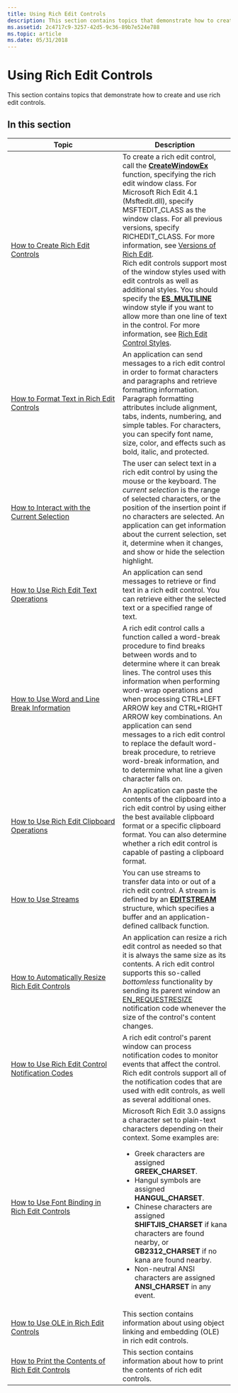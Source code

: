 ```yaml
---
title: Using Rich Edit Controls
description: This section contains topics that demonstrate how to create and use rich edit controls.
ms.assetid: 2c4717c9-3257-42d5-9c36-89b7e524e788
ms.topic: article
ms.date: 05/31/2018
---
```


# Using Rich Edit Controls

This section contains topics that demonstrate how to create and use rich edit controls.

## In this section



<table>
<colgroup>
<col style="width: 50%" />
<col style="width: 50%" />
</colgroup>
<thead>
<tr class="header">
<th>Topic</th>
<th>Description</th>
</tr>
</thead>
<tbody>
<tr class="odd">
<td><a href="create-rich-edit-controls.md">How to Create Rich Edit Controls</a><br/></td>
<td>To create a rich edit control, call the <a href="https://docs.microsoft.com/windows/desktop/api/winuser/nf-winuser-createwindowexa"><strong>CreateWindowEx</strong></a> function, specifying the rich edit window class. For Microsoft Rich Edit 4.1 (Msftedit.dll), specify MSFTEDIT_CLASS as the window class. For all previous versions, specify RICHEDIT_CLASS. For more information, see <a href="about-rich-edit-controls.md">Versions of Rich Edit</a>. <br/> Rich edit controls support most of the window styles used with edit controls as well as additional styles. You should specify the <a href="edit-control-styles.md"><strong>ES_MULTILINE</strong></a> window style if you want to allow more than one line of text in the control. For more information, see <a href="rich-edit-control-styles.md">Rich Edit Control Styles</a>. <br/></td>
</tr>
<tr class="even">
<td><a href="format-text-in-rich-edit-controls.md">How to Format Text in Rich Edit Controls</a><br/></td>
<td>An application can send messages to a rich edit control in order to format characters and paragraphs and retrieve formatting information. Paragraph formatting attributes include alignment, tabs, indents, numbering, and simple tables. For characters, you can specify font name, size, color, and effects such as bold, italic, and protected. <br/></td>
</tr>
<tr class="odd">
<td><a href="interact-with-the-current-selection.md">How to Interact with the Current Selection</a><br/></td>
<td>The user can select text in a rich edit control by using the mouse or the keyboard. The <em>current selection</em> is the range of selected characters, or the position of the insertion point if no characters are selected. An application can get information about the current selection, set it, determine when it changes, and show or hide the selection highlight. <br/></td>
</tr>
<tr class="even">
<td><a href="use-rich-edit-text-operations.md">How to Use Rich Edit Text Operations</a><br/></td>
<td>An application can send messages to retrieve or find text in a rich edit control. You can retrieve either the selected text or a specified range of text. <br/></td>
</tr>
<tr class="odd">
<td><a href="use-word-and-line-break-information.md">How to Use Word and Line Break Information</a><br/></td>
<td>A rich edit control calls a function called a word-break procedure to find breaks between words and to determine where it can break lines. The control uses this information when performing word-wrap operations and when processing CTRL+LEFT ARROW key and CTRL+RIGHT ARROW key combinations. An application can send messages to a rich edit control to replace the default word-break procedure, to retrieve word-break information, and to determine what line a given character falls on. <br/></td>
</tr>
<tr class="even">
<td><a href="use-rich-edit-clipboard-operations.md">How to Use Rich Edit Clipboard Operations</a><br/></td>
<td>An application can paste the contents of the clipboard into a rich edit control by using either the best available clipboard format or a specific clipboard format. You can also determine whether a rich edit control is capable of pasting a clipboard format. <br/></td>
</tr>
<tr class="odd">
<td><a href="use-streams.md">How to Use Streams</a><br/></td>
<td>You can use streams to transfer data into or out of a rich edit control. A stream is defined by an <a href="/windows/desktop/api/Richedit/ns-richedit-editstream"><strong>EDITSTREAM</strong></a> structure, which specifies a buffer and an application-defined callback function. <br/></td>
</tr>
<tr class="even">
<td><a href="automatically-resize-rich-edit-controls.md">How to Automatically Resize Rich Edit Controls</a><br/></td>
<td>An application can resize a rich edit control as needed so that it is always the same size as its contents. A rich edit control supports this so-called <em>bottomless</em> functionality by sending its parent window an <a href="en-requestresize.md">EN_REQUESTRESIZE</a> notification code whenever the size of the control's content changes. <br/></td>
</tr>
<tr class="odd">
<td><a href="use-rich-edit-control-notification-codes.md">How to Use Rich Edit Control Notification Codes</a><br/></td>
<td>A rich edit control's parent window can process notification codes to monitor events that affect the control. Rich edit controls support all of the notification codes that are used with edit controls, as well as several additional ones. <br/></td>
</tr>
<tr class="even">
<td><a href="use-font-binding-in-rich-edit-controls.md">How to Use Font Binding in Rich Edit Controls</a><br/></td>
<td>Microsoft Rich Edit 3.0 assigns a character set to plain-text characters depending on their context. Some examples are: <br/>
<ul>
<li>Greek characters are assigned <strong>GREEK_CHARSET</strong>.</li>
<li>Hangul symbols are assigned <strong>HANGUL_CHARSET</strong>.</li>
<li>Chinese characters are assigned <strong>SHIFTJIS_CHARSET</strong> if kana characters are found nearby, or <strong>GB2312_CHARSET</strong> if no kana are found nearby.</li>
<li>Non-neutral ANSI characters are assigned <strong>ANSI_CHARSET</strong> in any event.</li>
</ul></td>
</tr>
<tr class="odd">
<td><a href="using-rich-edit-com.md">How to Use OLE in Rich Edit Controls</a><br/></td>
<td>This section contains information about using object linking and embedding (OLE) in rich edit controls. <br/></td>
</tr>
<tr class="even">
<td><a href="printing-rich-edit-controls.md">How to Print the Contents of Rich Edit Controls</a><br/></td>
<td>This section contains information about how to print the contents of rich edit controls. <br/></td>
</tr>
</tbody>
</table>



 

 

 





